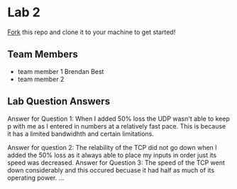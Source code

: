 # Lab 2
[Fork](https://docs.github.com/en/get-started/quickstart/fork-a-repo) this repo and clone it to your machine to get started!

## Team Members
- team member 1 Brendan Best
- team member 2

## Lab Question Answers

Answer for Question 1: 
When I added 50% loss the UDP wasn't able to keep p with me as I entered in numbers at a relatively fast pace. This is because it has a limited bandwidhth and certain limitations. 

Answer for question 2: 
The relability of the TCP did not go down when I added the 50% loss as it always able to place my inputs in order just its speed was decreased.
Answer for Question 3: 
The speed of the TCP went down considerably and this occured becuase it had half as much of its operating power. 
...
